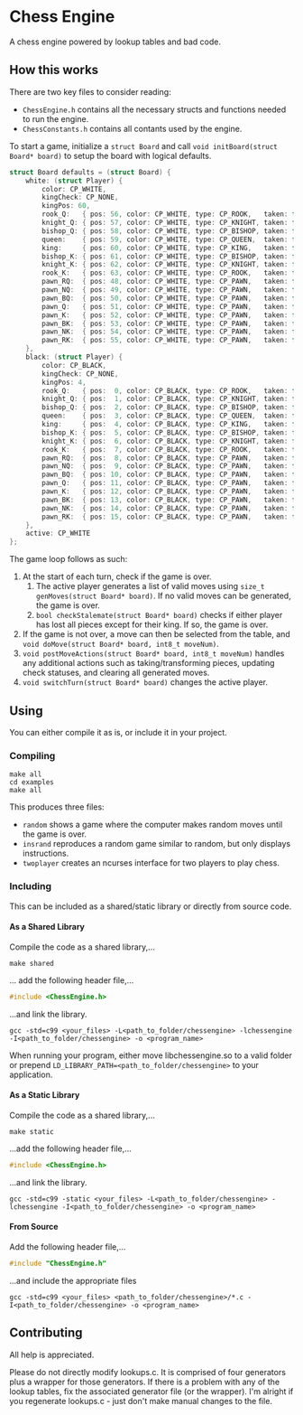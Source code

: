 Chess Engine
====================

A chess engine powered by lookup tables and bad code.

## How this works ##
There are two key files to consider reading:
* `ChessEngine.h` contains all the necessary structs and functions needed to run the engine.
* `ChessConstants.h` contains all contants used by the engine.

To start a game, initialize a `struct Board` and call `void initBoard(struct Board* board)` to setup the board with logical defaults.
```c
struct Board defaults = (struct Board) {
	white: (struct Player) {
		color: CP_WHITE,
		kingCheck: CP_NONE,
		kingPos: 60,
		rook_Q:   { pos: 56, color: CP_WHITE, type: CP_ROOK,   taken: false, hasMoved: false, jumped: false },
		knight_Q: { pos: 57, color: CP_WHITE, type: CP_KNIGHT, taken: false, hasMoved: false, jumped: false },
		bishop_Q: { pos: 58, color: CP_WHITE, type: CP_BISHOP, taken: false, hasMoved: false, jumped: false },
		queen:    { pos: 59, color: CP_WHITE, type: CP_QUEEN,  taken: false, hasMoved: false, jumped: false },
		king:     { pos: 60, color: CP_WHITE, type: CP_KING,   taken: false, hasMoved: false, jumped: false },
		bishop_K: { pos: 61, color: CP_WHITE, type: CP_BISHOP, taken: false, hasMoved: false, jumped: false },
		knight_K: { pos: 62, color: CP_WHITE, type: CP_KNIGHT, taken: false, hasMoved: false, jumped: false },
		rook_K:   { pos: 63, color: CP_WHITE, type: CP_ROOK,   taken: false, hasMoved: false, jumped: false },
		pawn_RQ:  { pos: 48, color: CP_WHITE, type: CP_PAWN,   taken: false, hasMoved: false, jumped: false },
		pawn_NQ:  { pos: 49, color: CP_WHITE, type: CP_PAWN,   taken: false, hasMoved: false, jumped: false },
		pawn_BQ:  { pos: 50, color: CP_WHITE, type: CP_PAWN,   taken: false, hasMoved: false, jumped: false },
		pawn_Q:   { pos: 51, color: CP_WHITE, type: CP_PAWN,   taken: false, hasMoved: false, jumped: false },
		pawn_K:   { pos: 52, color: CP_WHITE, type: CP_PAWN,   taken: false, hasMoved: false, jumped: false },
		pawn_BK:  { pos: 53, color: CP_WHITE, type: CP_PAWN,   taken: false, hasMoved: false, jumped: false },
		pawn_NK:  { pos: 54, color: CP_WHITE, type: CP_PAWN,   taken: false, hasMoved: false, jumped: false },
		pawn_RK:  { pos: 55, color: CP_WHITE, type: CP_PAWN,   taken: false, hasMoved: false, jumped: false },
	},
	black: (struct Player) {
		color: CP_BLACK,
		kingCheck: CP_NONE,
		kingPos: 4,
		rook_Q:   { pos:  0, color: CP_BLACK, type: CP_ROOK,   taken: false, hasMoved: false, jumped: false },
		knight_Q: { pos:  1, color: CP_BLACK, type: CP_KNIGHT, taken: false, hasMoved: false, jumped: false },
		bishop_Q: { pos:  2, color: CP_BLACK, type: CP_BISHOP, taken: false, hasMoved: false, jumped: false },
		queen:    { pos:  3, color: CP_BLACK, type: CP_QUEEN,  taken: false, hasMoved: false, jumped: false },
		king:     { pos:  4, color: CP_BLACK, type: CP_KING,   taken: false, hasMoved: false, jumped: false },
		bishop_K: { pos:  5, color: CP_BLACK, type: CP_BISHOP, taken: false, hasMoved: false, jumped: false },
		knight_K: { pos:  6, color: CP_BLACK, type: CP_KNIGHT, taken: false, hasMoved: false, jumped: false },
		rook_K:   { pos:  7, color: CP_BLACK, type: CP_ROOK,   taken: false, hasMoved: false, jumped: false },
		pawn_RQ:  { pos:  8, color: CP_BLACK, type: CP_PAWN,   taken: false, hasMoved: false, jumped: false },
		pawn_NQ:  { pos:  9, color: CP_BLACK, type: CP_PAWN,   taken: false, hasMoved: false, jumped: false },
		pawn_BQ:  { pos: 10, color: CP_BLACK, type: CP_PAWN,   taken: false, hasMoved: false, jumped: false },
		pawn_Q:   { pos: 11, color: CP_BLACK, type: CP_PAWN,   taken: false, hasMoved: false, jumped: false },
		pawn_K:   { pos: 12, color: CP_BLACK, type: CP_PAWN,   taken: false, hasMoved: false, jumped: false },
		pawn_BK:  { pos: 13, color: CP_BLACK, type: CP_PAWN,   taken: false, hasMoved: false, jumped: false },
		pawn_NK:  { pos: 14, color: CP_BLACK, type: CP_PAWN,   taken: false, hasMoved: false, jumped: false },
		pawn_RK:  { pos: 15, color: CP_BLACK, type: CP_PAWN,   taken: false, hasMoved: false, jumped: false },
	},
	active: CP_WHITE
};
```

The game loop follows as such:
1. At the start of each turn, check if the game is over.
   1. The active player generates a list of valid moves using `size_t genMoves(struct Board* board)`. If no valid moves can be generated, the game is over.
   2. `bool checkStalemate(struct Board* board)` checks if either player has lost all pieces except for their king. If so, the game is over.
2. If the game is not over, a move can then be selected from the table, and `void doMove(struct Board* board, int8_t moveNum)`.
3. `void postMoveActions(struct Board* board, int8_t moveNum)` handles any additional actions such as taking/transforming pieces, updating check statuses, and clearing all generated moves.
4. `void switchTurn(struct Board* board)` changes the active player.

## Using ##
You can either compile it as is, or include it in your project.

### Compiling ###
```make
make all
cd examples
make all
```

This produces three files:
* `random` shows a game where the computer makes random moves until the game is over.
* `insrand` reproduces a random game similar to random, but only displays instructions.
* `twoplayer` creates an ncurses interface for two players to play chess.

### Including ###
This can be included as a shared/static library or directly from source code.

#### As a Shared Library ####
Compile the code as a shared library,...
```make
make shared
```
... add the following header file,...
```c
#include <ChessEngine.h>
```
...and link the library.
```make
gcc -std=c99 <your_files> -L<path_to_folder/chessengine> -lchessengine -I<path_to_folder/chessengine> -o <program_name>
```

When running your program, either move libchessengine.so to a valid folder or prepend `LD_LIBRARY_PATH=<path_to_folder/chessengine>` to your application.

#### As a Static Library ####
Compile the code as a shared library,...
```make
make static
```
...add the following header file,...
```c
#include <ChessEngine.h>
```
...and link the library.
```make
gcc -std=c99 -static <your_files> -L<path_to_folder/chessengine> -lchessengine -I<path_to_folder/chessengine> -o <program_name>
```

#### From Source ####
Add the following header file,...
```c
#include "ChessEngine.h"
```
...and include the appropriate files
```make
gcc -std=c99 <your_files> <path_to_folder/chessengine>/*.c -I<path_to_folder/chessengine> -o <program_name>
```
## Contributing ##
All help is appreciated.

Please do not directly modify lookups.c. It is comprised of four generators plus a wrapper for those generators. If there is a problem with any of the lookup tables, fix the associated generator file (or the wrapper). I'm alright if you regenerate lookups.c - just don't make manual changes to the file.

